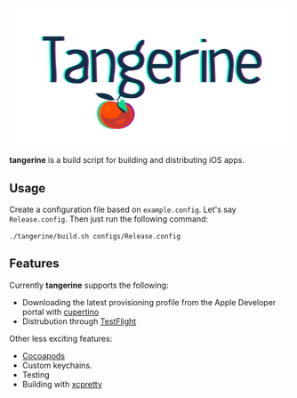 ![](tangerine.png)


**tangerine** is a build script for building and distributing iOS apps.

## Usage

Create a configuration file based on `example.config`. Let's say `Release.config`.
Then just run the following command:

	./tangerine/build.sh configs/Release.config

## Features

Currently **tangerine** supports the following:

* Downloading the latest provisioning profile from the Apple Developer portal with [cupertino](https://github.com/nomad/Cupertino)
* Distrubution through [TestFlight](https://www.testflightapp.com)

Other less exciting features:

* [Cocoapods](http://cocoapods.org/)
* Custom keychains.
* Testing
* Building with [xcpretty](https://github.com/supermarin/xcpretty)